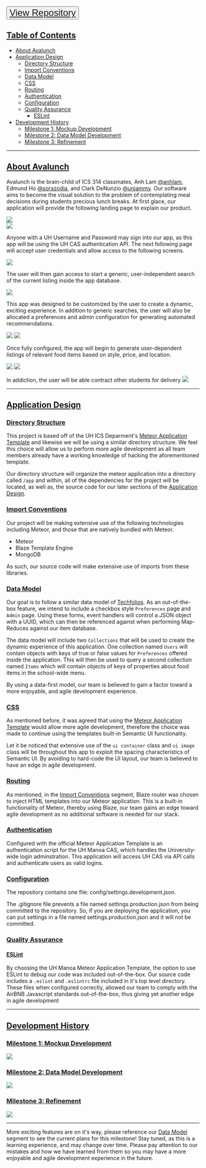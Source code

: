 <button style="color: blue; text-align: center; font-size: 24px; padding: 15px 32 px;">
  <a href="https://github.com/avalunch">View Repository </a>
</button>

## [Table of Contents](#table-of-contents)<a name="table-of-contents"></a>
- [About Avalunch](#about-avalunch)
- [Application Design](#application-design)
  - [Directory Structure](#directory-structure)
  - [Import Conventions](#import-conventions)
  - [Data Model](#data-model)
  - [CSS](#css)
  - [Routing](#routing)
  - [Authentication](#authentication)
  - [Configuration](#configuration)
  - [Quality Assurance](#quality-assurance)
    - [ESLint](#eslint)
- [Development History](#history)
  - [Milestone 1: Mockup Development](#milestone1)
  - [Milestone 2: Data Model Development](#milestone2)
  - [Milestone 3: Refinement](#milestone3)

<hr>

## [About Avalunch](#about-avalunch)<a name="about-avalunch"></a>


Avalunch is the brain-child of ICS 314 classmates, Anh Lam [@anhlam](https://github.com/anhlam), Edmund Ho [@sorazodia](https://github.com/sorazodia), and Clark DeNunzio [@unjammy](https://github.com/unjammy).
Our software aims to become the visual solution to the problem of contemplating meal decisions during students precious lunch breaks.
At first glace, our application will provide the following landing page to explain our product.

<img class="ui centered medium image" src="/images/landingpage.png">
<br>
<img class="ui centered medium image" src="/images/Screen Shot 2017-04-13 at 10.53.43.png">

Anyone with a UH Username and Password may sign into our app, as this app will be using the UH CAS authentication API.
The next following page will accept user credentials and allow access to the following screens.

<img class="ui centered medium image" src="/images/login.png">

The user will then gain access to start a generic, user-independent search of the current listing inside the app database.

<img class="ui centered medium image" src="/images/search.png">

This app was designed to be customized by the user to create a dynamic, exciting experience. In addition to generic searches, the user will also be allocated a preferences and admin configuration for generating automated recommendations.

<img class="ui centered medium image" src="/images/profile.png">
<img class="ui centered medium image" src="/images/admin.png">

Once fully configured, the app will begin to generate user-dependent listings of relevant food items based on style, price, and location.

<img class="ui centered medium image" src="/images/user1.png">
<img class="ui centered medium image" src="/images/user2.png">

In addiction, the user will be able contract other students for delivery
<img class="ui centered medium image" src="/images/order.png">

<hr>

## [Application Design](#application-design)<a name="application-design"></a>
### [Directory Structure](#directory-structure)<a name="directory-structure"></a>


This project is based off of the UH ICS Deparment's [Meteor Application Template](http://ics-software-engineering.github.io/meteor-application-template/) and likewise we will be using a similar directory structure. We feel this choice will allow us to perform more agile development as all team members already have a working knowledge of hacking the aforementioned template.

Our directory structure will organize the meteor application into a directory called ```/app``` and within, all of the dependencies for the project will be located, as well as, the source code for our later sections of the [Application Design](#application-design).

### [Import Conventions](#import-conventions)<a name="import-conventions"></a>


Our project will be making extensive use of the following technologies including Meteor, and those that are natively bundled with Meteor.

* Meteor
* Blaze Template Engine
* MongoDB

As such, our source code will make extensive use of imports from these libraries.

### [Data Model](#data-model)<a name="data-model"></a>


Our goal is to follow a similar data model of [Techfolios](http://techfolios.github.io/). As an out-of-the-box feature, we intend to include a checkbox style ```Preferences``` page and ```Admin``` page. Using these forms, event handlers will control a JSON object with a UUID, which can then be referenced against when performing Map-Reduces against our item database.

The data model will include two ```Collections``` that will be used to create the dynamic experience of this application. One collection named ```Users``` will contain objects with keys of true or false values for ```Preferences``` offered inside the application. This will then be used to query a second collection named ```Items``` which will contain objects of keys of properties about food items in the school-wide menu.

By using a data-first model, our team is believed to gain a factor toward a more enjoyable, and agile development experience.

### [CSS](#css)<a name="css"></a>


As mentioned before, it was agreed that using the [Meteor Application Template](http://ics-software-engineering.github.io/meteor-application-template/) would allow more agile development, therefore the choice was made to continue using the templates built-in Semantic UI functionality.

Let it be noticed that extensive use of the ```ui container``` class and ```ui image``` class will be throughout this app to exploit the spacing characteristics of Semantic UI. By avoiding to hard-code the UI layout, our team is believed to have an edge in agile development.

### [Routing](#routing)<a name="routing"></a>


As mentioned, in the [Import Conventions](#import-conventions) segment, Blaze router was chosen to inject HTML templates into our Meteor application. This is a built-in functionality of Meteor, thereby using Blaze, our team gains an edge toward agile development as no additional software is needed for our stack. 

### [Authentication](#authentication)<a name="authentication"></a>


Configured with the official Meteor Application Template is an authentication script for the UH Manoa CAS, which handles the University-wide login adminstration. This application will access UH CAS via API calls and authenticate users as valid logins.

### [Configuration](#configuration)<a name="configuration"></a>
The repository contains one file: config/settings.development.json.

The .gitignore file prevents a file named settings.production.json from being committed to the repository. So, if you are deploying the application, you can put settings in a file named settings.production.json and it will not be committed.



### [Quality Assurance](#quality-assurance)<a name="quality-assurance"></a>

#### [ESLint](#eslint)<a name="eslint"></a>


By choosing the UH Manoa Meteor Application Template, the option to use ESLint to debug our code was included out-of-the-box. Our source code includes a ```.eslint``` and ```.eslintrc``` file included in it's top level directory. These files when configured correctly, allowed our team to comply with the AirBNB Javascript standards out-of-the-box, thus giving yet another edge in agile development

<hr>

## [Development History](#history)<a name="history"></a>

### [](#milestone1)<a name="milestone1" href="https://github.com/Avalunch/Avalunch/projects/1">Milestone 1: Mockup Development</a>

<img class="ui centered medium image" src="/images/Screen Shot 2017-04-13 at 11.06.46.png">

### [](#milestone2)<a name="milestone2" href="https://github.com/Avalunch/Avalunch/projects/2">Milestone 2: Data Model Development</a>

<img class="ui centered medium image" src="/images/m2.png">

### [](#milestone3)<a name="milestone3" href="https://github.com/Avalunch/Avalunch/projects/3">Milestone 3: Refinement</a>

<img class="ui centered medium image" src="/images/m3.png">

<hr>

More exciting features are on it's way, please reference our [Data Model](#data-model) segment to see the current plans for this milestone! Stay tuned, as this is a learning experience, and may change over time. Please pay attention to our mistakes and how we have learned from them so you may have a more enjoyable and agile development experience in the future.
